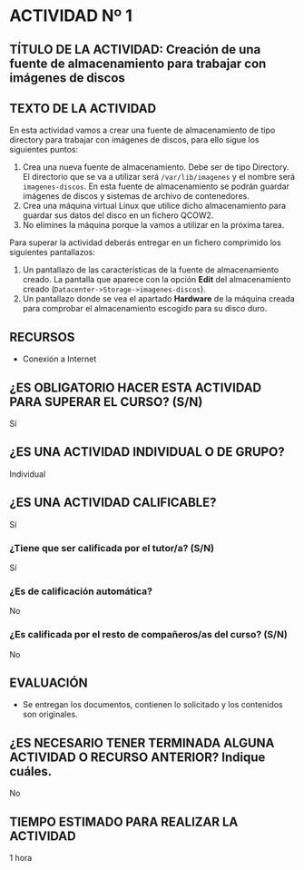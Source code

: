 # ACTIVIDAD Nº 1

## TÍTULO DE LA ACTIVIDAD: Creación de una fuente de almacenamiento para trabajar con imágenes de discos 

## TEXTO DE LA ACTIVIDAD

En esta actividad vamos a crear una fuente de almacenamiento de tipo directory para trabajar con imágenes de discos, para ello sigue los siguientes puntos:

1. Crea una nueva fuente de almacenamiento. Debe ser de tipo Directory. El directorio que se va a utilizar será `/var/lib/imagenes` y el nombre será `imagenes-discos`. En esta fuente de almacenamiento se podrán guardar imágenes de discos y sistemas de archivo de contenedores.
2. Crea una máquina virtual Linux que utilice dicho almacenamiento para guardar sus datos del disco en un fichero QCOW2.
3. No elimines la máquina porque la vamos a utilizar en la próxima tarea.   

Para superar la actividad deberás entregar en un fichero comprimido los siguientes pantallazos:

1. Un pantallazo de las características de la fuente de almacenamiento creado. La pantalla que aparece con la opción **Edit** del almacenamiento creado (`Datacenter->Storage->imagenes-discos`).
2. Un pantallazo donde se vea el apartado **Hardware** de la máquina creada para comprobar el almacenamiento escogido para su disco duro.

## RECURSOS

* Conexión a Internet

## ¿ES OBLIGATORIO HACER ESTA ACTIVIDAD PARA SUPERAR EL CURSO? (S/N)

Sí

## ¿ES UNA ACTIVIDAD INDIVIDUAL O DE GRUPO?

Individual

## ¿ES UNA ACTIVIDAD CALIFICABLE?

Sí

### ¿Tiene que ser calificada por el tutor/a? (S/N)

Sí

### ¿Es de calificación automática?

No

### ¿Es calificada por el resto de compañeros/as del curso? (S/N)

No

## EVALUACIÓN

* Se entregan los documentos, contienen lo solicitado y los contenidos son originales.

## ¿ES NECESARIO TENER TERMINADA ALGUNA ACTIVIDAD O RECURSO ANTERIOR? Indique cuáles.

No

## TIEMPO ESTIMADO PARA REALIZAR LA ACTIVIDAD

1 hora